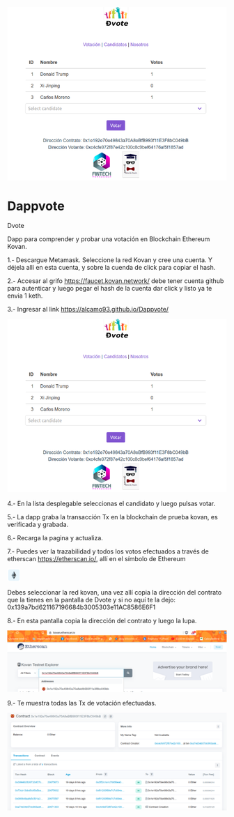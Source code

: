 
![Preview](https://github.com/alcamo93/Dappvote/blob/master/Dvote.png)
# Dappvote
Dvote

Dapp para comprender y probar una votación en Blockchain Ethereum Kovan.

1.- Descargue Metamask. Seleccione la red Kovan y cree una cuenta. Y déjela allí en esta cuenta, y sobre la cuenda de click para copiar el hash.

2.- Accesar al grifo https://faucet.kovan.network/ debe tener cuenta github para autenticar y luego pegar el hash de la cuenta dar click y listo ya te envia 1 keth.

3.- Ingresar al link https://alcamo93.github.io/Dappvote/


![Preview](https://github.com/alcamo93/Dappvote/blob/master/Dvote.png)


4.- En la lista desplegable seleccionas el candidato y luego pulsas votar.

5.- La dapp graba la transacción Tx en la blockchain de prueba kovan, es verificada y grabada.

6.- Recarga la pagina y actualiza.

7.- Puedes ver la trazabilidad y todos los votos efectuados a través de etherscan https://etherscan.io/, allí en el símbolo de Ethereum

![Preview](https://github.com/alcamo93/Dappvote/blob/master/Eth.png)

Debes seleccionar la red kovan, una vez allí copia la dirección del contrato que la tienes en la pantalla de Dvote y si no aquí te la dejo: 0x139a7bd621167196684b3005303e11AC8586E6F1

8.- En esta pantalla copia la dirección del contrato y luego la lupa.

![Preview](https://github.com/alcamo93/Dappvote/blob/master/Etherscan0.png)

9.- Te muestra todas las Tx de votación efectuadas.

![Preview](https://github.com/alcamo93/Dappvote/blob/master/Etherscan1.png)
